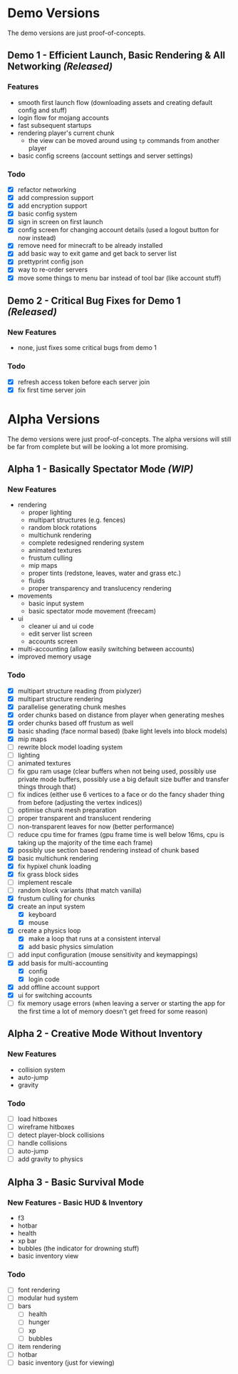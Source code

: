 # Demo Versions

The demo versions are just proof-of-concepts.

## Demo 1 - Efficient Launch, Basic Rendering & All Networking *(Released)*

### Features

- smooth first launch flow (downloading assets and creating default config and stuff)
- login flow for mojang accounts
- fast subsequent startups
- rendering player's current chunk
  - the view can be moved around using ```tp``` commands from another player
- basic config screens (account settings and server settings)

### Todo

- [x] refactor networking
- [x] add compression support
- [x] add encryption support
- [x] basic config system
- [x] sign in screen on first launch
- [x] config screen for changing account details (used a logout button for now instead)
- [x] remove need for minecraft to be already installed
- [x] add basic way to exit game and get back to server list
- [x] prettyprint config json
- [x] way to re-order servers
- [x] move some things to menu bar instead of tool bar (like account stuff)

## Demo 2 - Critical Bug Fixes for Demo 1 *(Released)*

### New Features

- none, just fixes some critical bugs from demo 1

### Todo

- [x] refresh access token before each server join
- [x] fix first time server join

# Alpha Versions

The demo versions were just proof-of-concepts. The alpha versions will still be far from complete but will be looking a lot more promising.

## Alpha 1 - Basically Spectator Mode *(WIP)*

### New Features

- rendering
  - proper lighting
  - multipart structures (e.g. fences)
  - random block rotations
  - multichunk rendering
  - complete redesigned rendering system
  - animated textures
  - frustum culling
  - mip maps
  - proper tints (redstone, leaves, water and grass etc.)
  - fluids
  - proper transparency and translucency rendering
- movements
  - basic input system
  - basic spectator mode movement (freecam)
- ui
  - cleaner ui and ui code
  - edit server list screen
  - accounts screen
- multi-accounting (allow easily switching between accounts)
- improved memory usage

### Todo

- [x] multipart structure reading (from pixlyzer)
- [x] multipart structure rendering
- [x] parallelise generating chunk meshes
- [x] order chunks based on distance from player when generating meshes
- [x] order chunks based off frustum as well
- [x] basic shading (face normal based) (bake light levels into block models)
- [x] mip maps
- [ ] rewrite block model loading system
- [ ] lighting
- [ ] animated textures
- [ ] fix gpu ram usage (clear buffers when not being used, possibly use private mode buffers, possibly use a big default size buffer and transfer things through that)
- [ ] fix indices (either use 6 vertices to a face or do the fancy shader thing from before (adjusting the vertex indices))
- [ ] optimise chunk mesh preparation
- [ ] proper transparent and translucent rendering
- [ ] non-transparent leaves for now (better performance)
- [ ] reduce cpu time for frames (gpu frame time is well below 16ms, cpu is taking up the majority of the time each frame)
- [x] possibly use section based rendering instead of chunk based
- [x] basic multichunk rendering
- [x] fix hypixel chunk loading
- [x] fix grass block sides
- [ ] implement rescale
- [ ] random block variants (that match vanilla)
- [x] frustum culling for chunks
- [x] create an input system
  - [x] keyboard
  - [x] mouse
- [x] create a physics loop
  - [x] make a loop that runs at a consistent interval
  - [x] add basic physics simulation
- [ ] add input configuration (mouse sensitivity and keymappings)
- [x] add basis for multi-accounting
  - [x] config
  - [x] login code
- [x] add offline account support
- [x] ui for switching accounts
- [ ] fix memory usage errors (when leaving a server or starting the app for the first time a lot of memory doesn't get freed for some reason)

## Alpha 2 - Creative Mode Without Inventory

### New Features

- collision system
- auto-jump
- gravity

### Todo

- [ ] load hitboxes
- [ ] wireframe hitboxes
- [ ] detect player-block collisions
- [ ] handle collisions
- [ ] auto-jump
- [ ] add gravity to physics

## Alpha 3 - Basic Survival Mode

### New Features - Basic HUD & Inventory

- f3
- hotbar
- health
- xp bar
- bubbles (the indicator for drowning stuff)
- basic inventory view

### Todo

- [ ] font rendering
- [ ] modular hud system
- [ ] bars
  - [ ] health
  - [ ] hunger
  - [ ] xp
  - [ ] bubbles
- [ ] item rendering
- [ ] hotbar
- [ ] basic inventory (just for viewing)